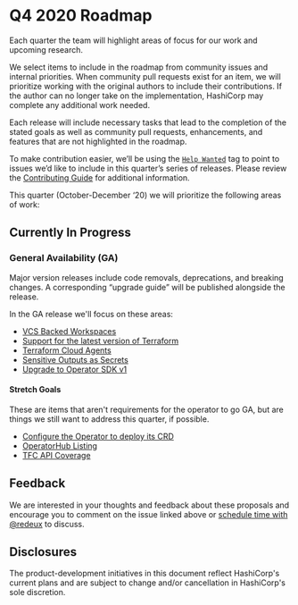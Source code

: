 # Q4 2020 Roadmap

Each quarter the team will highlight areas of focus for our work and upcoming research.
 
We select items to include in the roadmap from community issues and internal priorities. When community pull requests exist for an item, we will prioritize working with the original authors to include their contributions. If the author can no longer take on the implementation, HashiCorp may complete any additional work needed. 

Each release will include necessary tasks that lead to the completion of the stated goals as well as community pull requests, enhancements, and features that are not highlighted in the roadmap. 

To make contribution easier, we’ll be using the [`Help Wanted`](https://github.com/hashicorp/terraform-k8s/issues?q=is%3Aissue+is%3Aopen+label%3A%22help+wanted%22) tag to point to issues we’d like to include in this quarter’s series of releases. Please review the [Contributing Guide](_about/CONTRIBUTING.md) for additional information.

This quarter (October-December ‘20) we will prioritize the following areas of work: 

## Currently In Progress

### General Availability (GA) 

Major version releases include code removals, deprecations, and breaking changes. A corresponding “upgrade guide” will be published alongside the release. 

In the GA release we'll focus on these areas:
 - [VCS Backed Workspaces](https://github.com/hashicorp/terraform-k8s/issues/59)
 - [Support for the latest version of Terraform](https://github.com/hashicorp/terraform-k8s/issues/64)
 - [Terraform Cloud Agents](https://github.com/hashicorp/terraform-k8s/issues/66)
 - [Sensitive Outputs as Secrets](https://github.com/hashicorp/terraform-k8s/issues/39)
 - [Upgrade to Operator SDK v1]()

#### Stretch Goals

These are items that aren't requirements for the operator to go GA, but are things we still want to address this quarter, if possible.

 - [Configure the Operator to deploy its CRD](https://github.com/hashicorp/terraform-k8s/issues/6)
 - [OperatorHub Listing](https://github.com/hashicorp/terraform-k8s/issues/57)
 - [TFC API Coverage](https://github.com/hashicorp/terraform-k8s/labels/theme%2Fcoverage)

## Feedback

We are interested in your thoughts and feedback about these proposals and encourage you to comment on the issue linked above or [schedule time with @redeux](https://calendly.com/philsautter/30min) to discuss.

## Disclosures

The product-development initiatives in this document reflect HashiCorp's current plans and are subject to change and/or cancellation in HashiCorp's sole discretion.